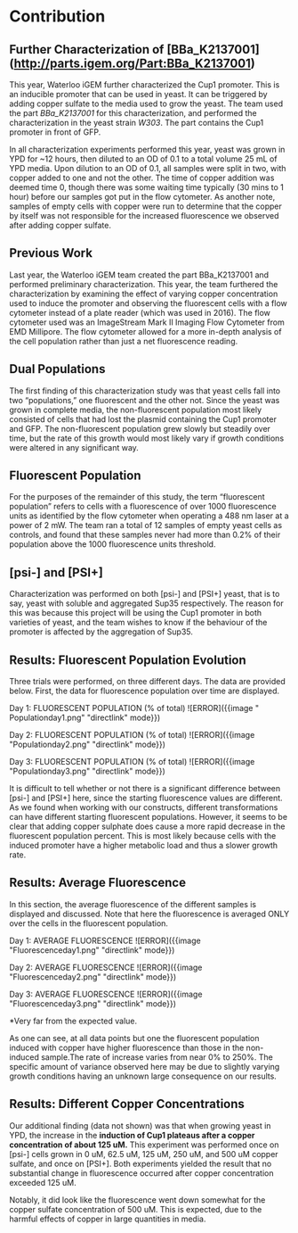 # Contribution

## Further Characterization of [BBa_K2137001] (http://parts.igem.org/Part:BBa_K2137001) 

This year, Waterloo iGEM further characterized the Cup1 promoter. This is an inducible promoter that can be used in yeast. It can be triggered by adding copper sulfate to the media used to grow the yeast. The team used the part *BBa_K2137001* for this characterization, and performed the characterization in the yeast strain *W303*. The part contains the Cup1 promoter in front of GFP.

In all characterization experiments performed this year, yeast was grown in YPD for ~12 hours, then diluted to an OD of 0.1 to a total volume 25 mL of YPD media. Upon dilution to an OD of 0.1, all samples were split in two, with copper added to one and not the other. The time of copper addition was deemed time 0, though there was some waiting time typically (30 mins to 1 hour) before our samples got put in the flow cytometer. As another note, samples of empty cells with copper were run to determine that the copper by itself was not responsible for the increased fluorescence we observed after adding copper sulfate.

## Previous Work

Last year, the Waterloo iGEM team created the part BBa_K2137001 and performed preliminary characterization. This year, the team furthered the characterization by examining the effect of varying copper concentration used to induce the promoter and observing the fluorescent cells with a flow cytometer instead of a plate reader (which was used in 2016). The flow cytometer used was an ImageStream Mark II Imaging Flow Cytometer from EMD Millipore. The flow cytometer allowed for a more in-depth analysis of the cell population rather than just a net fluorescence reading.

## Dual Populations

The first finding of this characterization study was that yeast cells fall into two “populations,” one fluorescent and the other not. Since the yeast was grown in complete media, the non-fluorescent population most likely consisted of cells that had lost the plasmid containing the Cup1 promoter and GFP. The non-fluorescent population grew slowly but steadily over time, but the rate of this growth would most likely vary if growth conditions were altered in any significant way.

## Fluorescent Population

For the purposes of the remainder of this study, the term “fluorescent population” refers to cells with a fluorescence of over 1000 fluorescence units as identified by the flow cytometer when operating a 488 nm laser at a power of 2 mW. The team ran a total of 12 samples of empty yeast cells as controls, and found that these samples never had more than 0.2% of their population above the 1000 fluorescence units threshold.

## [psi-] and [PSI+]

Characterization was performed on both [psi-] and [PSI+] yeast, that is to say, yeast with soluble and aggregated Sup35 respectively. The reason for this was because this project will be using the Cup1 promoter in both varieties of yeast, and the team wishes to know if the behaviour of the promoter is affected by the aggregation of Sup35.

## Results: Fluorescent Population Evolution

Three trials were performed, on three different days. The data are provided below. First, the data for fluorescence population over time are displayed.

Day 1:
FLUORESCENT POPULATION (% of total)
![ERROR]({{image " Populationday1.png" "directlink" mode}})

Day 2:
FLUORESCENT POPULATION (% of total)
![ERROR]({{image "Populationday2.png" "directlink" mode}})

Day 3:
FLUORESCENT POPULATION (% of total)
![ERROR]({{image "Populationday3.png" "directlink" mode}})

It is difficult to tell whether or not there is a significant difference between [psi-] and [PSI+] here, since the starting fluorescence values are different. As we found when working with our constructs, different transformations can have different starting fluorescent populations. However, it seems to be clear that adding copper sulphate does cause a more rapid decrease in the fluorescent population percent. This is most likely because cells with the induced promoter have a higher metabolic load and thus a slower growth rate.

## Results: Average Fluorescence

In this section, the average fluorescence of the different samples is displayed and discussed. Note that here the fluorescence is averaged ONLY over the cells in the fluorescent population.

Day 1:
AVERAGE FLUORESCENCE
![ERROR]({{image "Fluorescenceday1.png" "directlink" mode}})

Day 2:
AVERAGE FLUORESCENCE
![ERROR]({{image "Fluorescenceday2.png" "directlink" mode}})

Day 3:
AVERAGE FLUORESCENCE
![ERROR]({{image "Fluorescenceday3.png" "directlink" mode}})

*Very far from the expected value.

As one can see, at all data points but one the fluorescent population induced with copper have higher fluorescence than those in the non-induced sample.The rate of increase varies from near 0% to 250%. The specific amount of variance observed here may be due to slightly varying growth conditions having an unknown large consequence on our results.

## Results: Different Copper Concentrations

Our additional finding (data not shown) was that when growing yeast in YPD, the increase in the **induction of Cup1 plateaus after a copper concentration of about 125 uM.** This experiment was performed once on [psi-] cells grown in 0 uM, 62.5 uM, 125 uM, 250 uM, and 500 uM copper sulfate, and once on [PSI+]. Both experiments yielded the result that no substantial change in fluorescence occurred after copper concentration exceeded 125 uM.

Notably, it did look like the fluorescence went down somewhat for the copper sulfate concentration of 500 uM. This is expected, due to the harmful effects of copper in large quantities in media.



